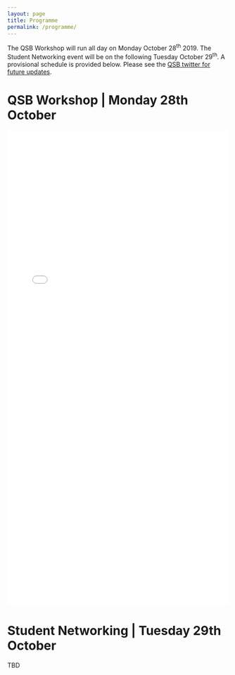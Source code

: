 ```yaml
---
layout: page
title: Programme
permalink: /programme/
---
```


<p>The QSB Workshop will run all day on Monday October 28<sup>th</sup> 2019. The Student Networking event will be on the following Tuesday October 29<sup>th</sup>. A provisional schedule is provided below. Please see the <a href="https://twitter.com/qsb_kcl?lang=en">QSB twitter for future updates</a>.</p>

<h1>QSB Workshop | Monday 28th October</h1>
<embed src="/images/timetable.pdf" width="100%" height="1080px">
<br>
<h1>Student Networking | Tuesday 29th October</h1>
 TBD

